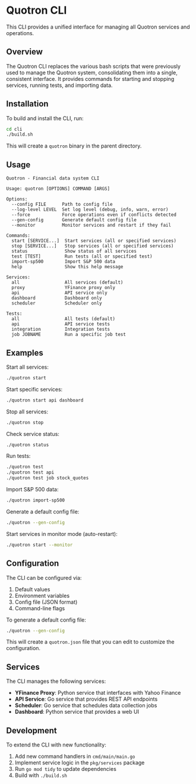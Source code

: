 # Quotron CLI

This CLI provides a unified interface for managing all Quotron services and operations.

## Overview

The Quotron CLI replaces the various bash scripts that were previously used to manage the Quotron system, consolidating them into a single, consistent interface. It provides commands for starting and stopping services, running tests, and importing data.

## Installation

To build and install the CLI, run:

```bash
cd cli
./build.sh
```

This will create a `quotron` binary in the parent directory.

## Usage

```
Quotron - Financial data system CLI

Usage: quotron [OPTIONS] COMMAND [ARGS]

Options:
  --config FILE      Path to config file
  --log-level LEVEL  Set log level (debug, info, warn, error)
  --force            Force operations even if conflicts detected
  --gen-config       Generate default config file
  --monitor          Monitor services and restart if they fail

Commands:
  start [SERVICE...]  Start services (all or specified services)
  stop [SERVICE...]   Stop services (all or specified services)
  status              Show status of all services
  test [TEST]         Run tests (all or specified test)
  import-sp500        Import S&P 500 data
  help                Show this help message

Services:
  all                 All services (default)
  proxy               YFinance proxy only
  api                 API service only
  dashboard           Dashboard only
  scheduler           Scheduler only

Tests:
  all                 All tests (default)
  api                 API service tests
  integration         Integration tests
  job JOBNAME         Run a specific job test
```

## Examples

Start all services:
```bash
./quotron start
```

Start specific services:
```bash
./quotron start api dashboard
```

Stop all services:
```bash
./quotron stop
```

Check service status:
```bash
./quotron status
```

Run tests:
```bash
./quotron test
./quotron test api
./quotron test job stock_quotes
```

Import S&P 500 data:
```bash
./quotron import-sp500
```

Generate a default config file:
```bash
./quotron --gen-config
```

Start services in monitor mode (auto-restart):
```bash
./quotron start --monitor
```

## Configuration

The CLI can be configured via:

1. Default values
2. Environment variables 
3. Config file (JSON format)
4. Command-line flags

To generate a default config file:
```bash
./quotron --gen-config
```

This will create a `quotron.json` file that you can edit to customize the configuration.

## Services

The CLI manages the following services:

- **YFinance Proxy**: Python service that interfaces with Yahoo Finance
- **API Service**: Go service that provides REST API endpoints
- **Scheduler**: Go service that schedules data collection jobs
- **Dashboard**: Python service that provides a web UI

## Development

To extend the CLI with new functionality:

1. Add new command handlers in `cmd/main/main.go`
2. Implement service logic in the `pkg/services` package
3. Run `go mod tidy` to update dependencies
4. Build with `./build.sh`